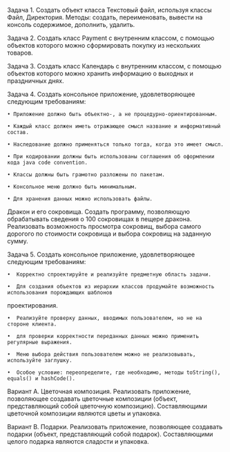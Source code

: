 Задача 1. 
Создать объект класса Текстовый файл, используя классы Файл, Директория. Методы: создать, переименовать, 
вывести на консоль содержимое, дополнить, удалить.

Задача 2. 
Создать класс Payment с внутренним классом, с помощью объектов которого можно сформировать покупку из 
нескольких товаров.

Задача 3.
Создать класс Календарь с внутренним классом, с помощью объектов которого можно хранить информацию о 
выходных и праздничных днях.

Задача 4.
Создать консольное приложение, удовлетворяющее следующим требованиям:

    • Приложение должно быть объектно-, а не процедурно-ориентированным. 
    
    • Каждый класс должен иметь отражающее смысл название и информативный состав. 
    
    • Наследование должно применяться только тогда, когда это имеет смысл. 
    
    • При кодировании должны быть использованы соглашения об оформлении кода java code convention. 
    
    • Классы должны быть грамотно разложены по пакетам. 
    
    • Консольное меню должно быть минимальным. 
    
    • Для хранения данных можно использовать файлы.
    
Дракон и его сокровища.  Создать программу, позволяющую обрабатывать сведения о 100 сокровищах в пещере 
дракона.  Реализовать  возможность  просмотра  сокровищ,  выбора  самого  дорогого  по  стоимости  сокровища  и 
выбора сокровищ на заданную сумму.

Задача 5.
Создать консольное приложение, удовлетворяющее следующим требованиям: 

    •  Корректно спроектируйте и реализуйте предметную область задачи. 

    •  Для создания объектов из иерархии классов продумайте возможность использования порождающих шаблонов 
проектирования.

    •  Реализуйте проверку данных, вводимых пользователем, но не на стороне клиента.

    •  для проверки корректности переданных данных можно применить регулярные выражения.

    •  Меню выбора действия пользователем можно не реализовывать, используйте заглушку.

    •  Особое условие: переопределите, где необходимо, методы toString(), equals() и hashCode().

Вариант A. Цветочная композиция. Реализовать приложение, позволяющее создавать цветочные композиции
(объект, представляющий собой цветочную композицию). Составляющими цветочной композиции являются цветы 
и упаковка.

Вариант B. Подарки. Реализовать приложение, позволяющее создавать подарки (объект, представляющий собой 
подарок). Составляющими целого подарка являются сладости и упаковка.
